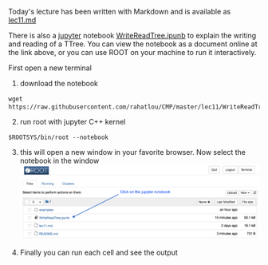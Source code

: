 Today's lecture has been written with Markdown and is available as [lec11.md](lec11.md)

There is also a [jupyter](https://jupyter.org) notebook [WriteReadTree.ipunb](WriteReadTree.ipunb) to explain the
writing and reading of a TTree. You can view the notebook as a
document online at the link above, or you can use  ROOT on your
machine to run it interactively.

First open a new terminal
1. download the notebook
```
wget https://raw.githubusercontent.com/rahatlou/CMP/master/lec11/WriteReadTree.ipynb
```
2. run root with jupyter C++ kernel
```
$ROOTSYS/bin/root --notebook
```

3. this will open a new window in your favorite browser. Now select the notebook in the window
![open notebook](open-notebook.png)


4. Finally you can run each cell and see the output

